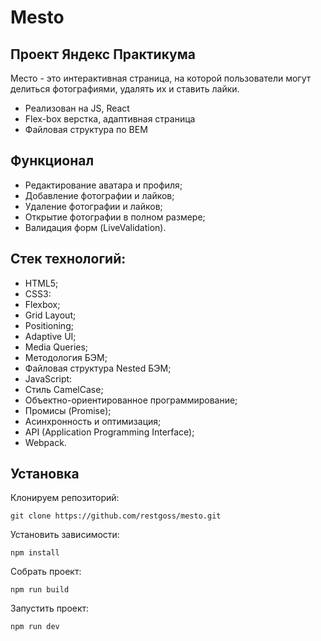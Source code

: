 # Mesto
## Проект Яндекс Практикума

Место - это интерактивная страница, на которой пользователи могут делиться фотографиями, удалять их и ставить лайки.

- Реализован на JS, React
- Flex-box верстка, адаптивная страница
- Файловая структура по BEM

## Функционал

- Редактирование аватара и профиля;
- Добавление фотографии и лайков;
- Удаление фотографии и лайков;
- Открытие фотографии в полном размере;
- Валидация форм (LiveValidation).

## Стек технологий:

- HTML5;
- CSS3:
- Flexbox;
- Grid Layout;
- Positioning;
- Adaptive UI;
- Media Queries;
- Методология БЭМ;
- Файловая структура Nested БЭМ;
- JavaScript:
- Стиль CamelCase;
- Объектно-ориентированное программирование;
- Промисы (Promise);
- Асинхронность и оптимизация;
- API (Application Programming Interface);
- Webpack.

## Установка
Клонируем репозиторий:
```
git clone https://github.com/restgoss/mesto.git
```
Установить зависимости:
```
npm install
```
Собрать проект:
```
npm run build
```
Запустить проект:
```
npm run dev
```